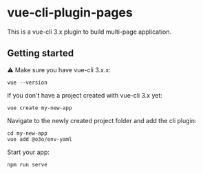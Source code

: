 # vue-cli-plugin-pages

This is a vue-cli 3.x plugin to build multi-page application.

## Getting started

:warning: Make sure you have vue-cli 3.x.x:

```
vue --version
```

If you don't have a project created with vue-cli 3.x yet:

```
vue create my-new-app
```

Navigate to the newly created project folder and add the cli plugin:

```
cd my-new-app
vue add @o3o/env-yaml
```

Start your app:

```
npm run serve
```
